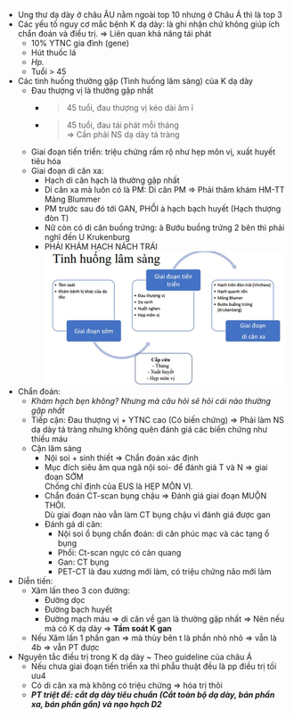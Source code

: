 - Ung thư dạ dày ở châu ÂU nằm ngoài top 10 nhưng ở Châu Á thì là top 3  
- Các yếu tố nguy cơ mắc bệnh K dạ dày: là ghi nhận chứ không giúp ích chẩn đoán và điều trị. => Liên quan khả năng tái phát  
	- 10% YTNC gia đình (gene)  
	- Hút thuốc lá  
	- _Hp._  
	- Tuổi > 45  
- Các tình huống thường gặp (Tình huống lâm sàng) của K dạ dày  
	- Đau thượng vị là thường gặp nhất  
		- > 45 tuổi, đau thượng vị kéo dài âm ỉ  
		- > 45 tuổi, đau tái phát mỗi tháng    
		=> Cần phải NS dạ dày tá tràng  
	- Giai đoạn tiến triển: triệu chứng rầm rộ như hẹp môn vị, xuất huyết tiêu hóa  
	- Giai đoạn di căn xa:  
		- Hạch di căn hạch là thường gặp nhất  
		- Di căn xa mà luôn có là PM: Di căn PM => Phải thăm khám HM-TT Mảng Blummer  
		- PM trước sau đó tới GAN, PHỔI à hạch bạch huyết (Hạch thượng đòn T)  
		- Nữ còn có di căn buồng trứng: à Bướu buồng trứng 2 bên thì phải nghĩ đến U Krukenburg  
		- PHẢI KHÁM HẠCH NÁCH TRÁI  
![Buổi 11 - Hệ tiêu hóa-1687421565355.jpeg](../../../200%20Files/image/image/Bu%E1%BB%95i%2011%20-%20H%E1%BB%87%20ti%C3%AAu%20h%C3%B3a-1687421565355.jpeg)  
- Chẩn đoán:  
	- _Khám hạch bẹn không? Nhưng mà câu hỏi sẽ hỏi cái nào thường gặp nhất_  
	- Tiếp cận: Đau thượng vị + YTNC cao (Có biến chứng) => Phải làm NS dạ dày tá tràng nhưng không quên đánh giá các biến chứng như thiếu máu  
	- Cận lâm sàng  
		- Nội soi + sinh thiết => Chẩn đoán xác định  
		- Mục đích siêu âm qua ngã nội soi- để đánh giá T và N => giai đoạn SỚM    
		Chống chỉ định của EUS là HẸP MÔN VỊ.  
		- Chẩn đoán CT-scan bụng chậu => Đánh giá giai đoạn MUỘN THÔI.    
		Dù giai đoạn nào vẫn làm CT bụng chậu vì đánh giá được gan  
		- Đánh gá di căn:  
			- Nội soi ổ bụng chẩn đoán: di căn phúc mạc và các tạng ổ bụng  
			- Phổi: Ct-scan ngực có cản quang  
			- Gan: CT bụng  
			- PET-CT là đau xương mới làm, có triệu chứng não mới làm  
- Diễn tiến:  
	- Xâm lấn theo 3 con đường:  
		- Đường dọc  
		- Đường bạch huyết  
		- Đường mạch máu => di căn về gan là thường gặp nhất => Nên nếu mà có K dạ dày => **Tầm soát K gan**  
	- Nếu Xâm lấn 1 phần gan => mà thùy bên t là phần nhỏ nhỏ => vẫn là 4b => vẫn PT được  
- Nguyên tắc điều trị trong K dạ dày ~ Theo guideline của châu Á  
	- Nếu chưa giai đoạn tiến triển xa thì phẫu thuật đều là pp điều trị tối ưu4  
	- Có di căn xa mà không có triệu chứng => hóa trị thôi  
	- **_PT triệt để: cắt dạ dày tiêu chuẩn (Cắt toàn bộ dạ dày, bán phần xa, bán phần gần) và nạo hạch D2_**